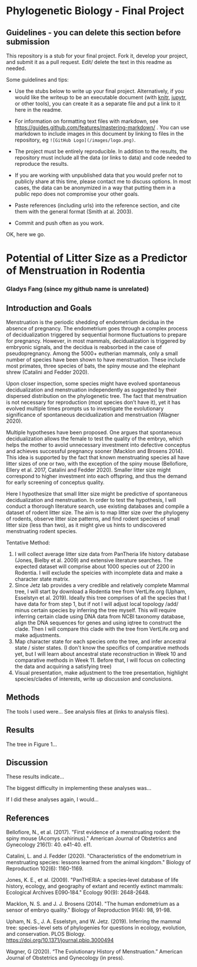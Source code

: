 # Phylogenetic Biology - Final Project

## Guidelines - you can delete this section before submission

This repository is a stub for your final project. Fork it, develop your project, and submit it as a pull request. Edit/ delete the text in this readme as needed.

Some guidelines and tips:

- Use the stubs below to write up your final project. Alternatively, if you would like the writeup to be an executable document (with [knitr](http://yihui.name/knitr/), [jupytr](http://jupyter.org/), or other tools), you can create it as a separate file and put a link to it here in the readme.

- For information on formatting text files with markdown, see https://guides.github.com/features/mastering-markdown/ . You can use markdown to include images in this document by linking to files in the repository, eg `![GitHub Logo](/images/logo.png)`.

- The project must be entirely reproducible. In addition to the results, the repository must include all the data (or links to data) and code needed to reproduce the results.

- If you are working with unpublished data that you would prefer not to publicly share at this time, please contact me to discuss options. In most cases, the data can be anonymized in a way that putting them in a public repo does not compromise your other goals.

- Paste references (including urls) into the reference section, and cite them with the general format (Smith at al. 2003).

- Commit and push often as you work.

OK, here we go.

# Potential of Litter Size as a Predictor of Menstruation in Rodentia 

### Gladys Fang (since my github name is unrelated) 
## Introduction and Goals

  Menstruation is the periodic shedding of endometrium decidua in the absence of pregnancy. The endometrium goes through a complex process of decidualization triggered by sequential hormone fluctuations to prepare for pregnancy. However, in most mammals, decidualization is triggered by embryonic signals, and the decidua is reabsorbed in the case of pseudopregnancy. Among the 5000+ eutherian mammals, only a small number of species have been shown to have menstruation. These include most primates, three species of bats, the spiny mouse and the elephant shrew (Catalini and Fedder 2020). 
  
  Upon closer inspection, some species might have evolved spontaneous decidualization and menstruation independently as suggested by their dispersed distribution on the phylogenetic tree. The fact that menstruation is not necessary for reproduction (most species don’t have it), yet it has evolved multiple times prompts us to investigate the evolutionary significance of spontaneous decidualization and menstruation (Wagner 2020). 
  
  Multiple hypotheses have been proposed. One argues that spontaneous decidualization allows the female to test the quality of the embryo, which helps the mother to avoid unnecessary investment into defective conceptus and achieves successful pregnancy sooner (Macklon and Brosens 2014). This idea is supported by the fact that known menstruating species all have litter sizes of one or two, with the exception of the spiny mouse (Bellofiore, Ellery et al. 2017, Catalini and Fedder 2020). Smaller litter size might correspond to higher investment into each offspring, and thus the demand for early screening of conceptus quality.  
  
  Here I hypothesize that small litter size might be predictive of spontaneous decidualization and menstruation. In order to test the hypothesis, I will conduct a thorough literature search, use existing databases and compile a dataset of rodent litter size. The aim is to map litter size over the phylogeny of rodents, observe litter size patterns, and find rodent species of small litter size (less than two), as it might give us hints to undiscovered menstruating rodent species.
  
Tentative Method:
  1. I will collect average litter size data from PanTheria life history database (Jones, Bielby et al. 2009) and extensive literature searches. The expected dataset will comprise about 1000 species out of 2200 in Rodentia. I will exclude the speicies with incomplete data and make a character state matrix. 
  2. Since Jetz lab provides a very credible and relatively complete Mammal tree, I will start by download a Rodentia tree from VertLife.org (Upham, Esselstyn et al. 2019). Ideally this tree comprises of all the species that I have data for from step 1, but if not I will adjust local topology /add/ minus certain species by inferring the tree myself. This will require inferring certain clade using DNA data from NCBI taxonomy database, align the DNA sequences for genes and using iqtree to construct the clade. Then I will compare this clade with the tree from VertLife.org and make adjustments. 
  3. Map character state for each species onto the tree, and infer ancestral state / sister states. (I don't know the specifics of comparative methods yet, but I will learn about ancestral state reconstruction in Week 10 and comparative methods in Week 11. Before that, I will focus on collecting the data and acquiring a satisfying tree) 
  4. Visual presentation, make adjustment to the tree presentation, highlight species/clades of interests, write up discussion and conclusions. 

## Methods

The tools I used were... See analysis files at (links to analysis files).

## Results

The tree in Figure 1...

## Discussion

These results indicate...

The biggest difficulty in implementing these analyses was...

If I did these analyses again, I would...

## References

Bellofiore, N., et al. (2017). "First evidence of a menstruating rodent: the spiny mouse (Acomys cahirinus)." American Journal of Obstetrics and Gynecology 216(1): 40. e41-40. e11.
	
Catalini, L. and J. Fedder (2020). "Characteristics of the endometrium in menstruating species: lessons learned from the animal kingdom." Biology of Reproduction 102(6): 1160-1169.
	
Jones, K. E., et al. (2009). "PanTHERIA: a species‐level database of life history, ecology, and geography of extant and recently extinct mammals: Ecological Archives E090‐184." Ecology 90(9): 2648-2648.
	
Macklon, N. S. and J. J. Brosens (2014). "The human endometrium as a sensor of embryo quality." Biology of Reproduction 91(4): 98, 91-98.

Upham, N. S., J. A. Esselstyn, and W. Jetz. (2019). Inferring the mammal tree: species-level sets of phylogenies for questions in ecology, evolution, and conservation. PLOS Biology. https://doi.org/10.1371/journal.pbio.3000494

Wagner, G (2020). “The Evolutionary History of Menstruation.” American Journal of Obstetrics and Gynecology (in press).



